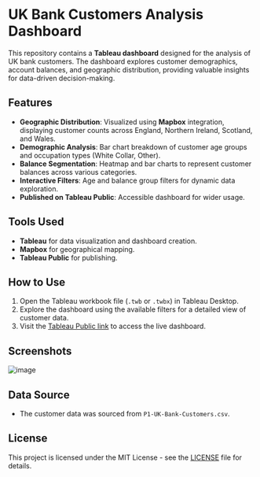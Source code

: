 # UK Bank Customers Analysis Dashboard

This repository contains a **Tableau dashboard** designed for the analysis of UK bank customers. The dashboard explores customer demographics, account balances, and geographic distribution, providing valuable insights for data-driven decision-making.

## Features

- **Geographic Distribution**: Visualized using **Mapbox** integration, displaying customer counts across England, Northern Ireland, Scotland, and Wales.
- **Demographic Analysis**: Bar chart breakdown of customer age groups and occupation types (White Collar, Other).
- **Balance Segmentation**: Heatmap and bar charts to represent customer balances across various categories.
- **Interactive Filters**: Age and balance group filters for dynamic data exploration.
- **Published on Tableau Public**: Accessible dashboard for wider usage.

## Tools Used

- **Tableau** for data visualization and dashboard creation.
- **Mapbox** for geographical mapping.
- **Tableau Public** for publishing.

## How to Use

1. Open the Tableau workbook file (`.twb` or `.twbx`) in Tableau Desktop.
2. Explore the dashboard using the available filters for a detailed view of customer data.
3. Visit the [Tableau Public link](https://public.tableau.com/app/profile/anurag.mohan3372/viz/Section_6_UK_bank_customers/Dashboard1) to access the live dashboard.

## Screenshots
![image](https://github.com/user-attachments/assets/99ea3ebd-f85f-48c1-a221-6a365766fc85)


## Data Source

- The customer data was sourced from `P1-UK-Bank-Customers.csv`.

## License

This project is licensed under the MIT License - see the [LICENSE]() file for details.




